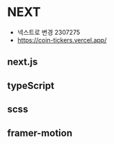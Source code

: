 # NEXT

- 넥스트로 변경 2307275
- https://coin-tickers.vercel.app/

## next.js
## typeScript 
## scss
## framer-motion
